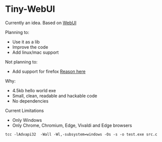 # Tiny-WebUI
Currently an idea. Based on [WebUI](https://github.com/alifcommunity/webui)

Planning to:
- Use it as a lib
- Improve the code
- Add linux/mac support

Not planning to:
- Add support for firefox [Reason here](https://bugzilla.mozilla.org/show_bug.cgi?id=1682593)

Why:
- 4.5kb hello world exe
- Small, clean, readable and hackable code
- No dependencies

Current Limitations
- Only Windows
- Only Chrome, Chromium, Edge, Vivaldi and Edge browsers
```
tcc -lAdvapi32  -Wall -Wl,-subsystem=windows -Os -s -o test.exe src.c
```
